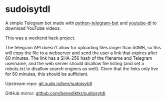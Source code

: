 # sudoisytdl

A simple Telegram bot made with [python-telegram-bot](https://github.com/python-telegram-bot/python-telegram-bot) and [youtube-dl](https://youtube-dl.org/) to download YouTube videos.

This was a weekend hack project.

The telegram API doesn't allow for uploading files larger than 50MB, so this will copy the file to a webserver and send the user a link that expires after 60 minutes. The link has a SHA-256 hash of the filename and Telegram username, and the web server should disallow file listing (and set a robots.txt to disallow search engines as well). Given that the links only live for 60 minutes, this should be sufficient.


Upstream repo: [git.sudo.is/ben/sudoisytdl](https://git.sudo.is/ben/ytdl)

GitHub mirror: [github.com/benediktkr/sudoisytdl](https://github.com/benediktkr/sudoisytdl).
